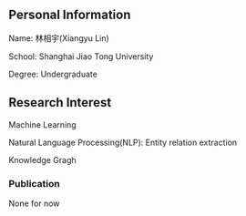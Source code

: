 ## Personal Information
Name: 林相宇(Xiangyu Lin)

School: Shanghai Jiao Tong University

Degree: Undergraduate

## Research Interest
Machine Learning

Natural Language Processing(NLP): Entity relation extraction

Knowledge Gragh

### Publication
None for now
